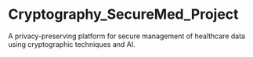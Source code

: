 # Cryptography_SecureMed_Project
A privacy-preserving platform for secure management of healthcare data using cryptographic techniques and AI.
